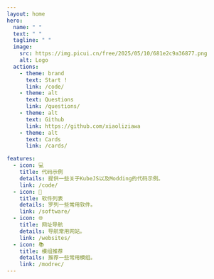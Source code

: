 ```yaml
---
layout: home
hero:
  name: " "
  text: " "
  tagline: " "
  image:
    src: https://img.picui.cn/free/2025/05/10/681e2c9a36877.png
    alt: Logo
  actions:
    - theme: brand
      text: Start !
      link: /code/
    - theme: alt
      text: Questions
      link: /questions/
    - theme: alt
      text: Github
      link: https://github.com/xiaoliziawa
    - theme: alt
      text: Cards
      link: /cards/

features:
  - icon: 💻
    title: 代码示例
    details: 提供一些关于KubeJS以及Modding的代码示例。
    link: /code/
  - icon: 💾
    title: 软件列表
    details: 罗列一些常用软件。
    link: /software/
  - icon: 🌐
    title: 网址导航
    details: 导航常用网站。
    link: /websites/
  - icon: 📚
    title: 模组推荐
    details: 推荐一些常用模组。
    link: /modrec/
---
```


<TypewriterHero />
<HomeContent />

